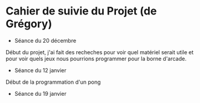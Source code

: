 # Cahier de suivie du Projet (de Grégory)

* Séance du 20 décembre

Début du projet, j'ai fait des recheches pour voir quel matériel serait utile et pour voir quels jeux nous pourrions programmer 
pour la borne d'arcade.

* Séance du 12 janvier

Début de la programmation d'un pong

* Séance du 19 janvier



